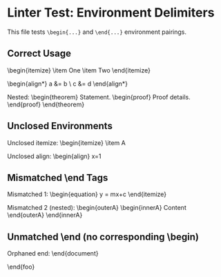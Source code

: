 # Linter Test: Environment Delimiters

This file tests `\begin{...}` and `\end{...}` environment pairings.

## Correct Usage
\begin{itemize}
  \item One
  \item Two
\end{itemize}

\begin{align*}
  a &= b \\
  c &= d
\end{align*}

Nested:
\begin{theorem}
  Statement.
  \begin{proof}
    Proof details.
  \end{proof}
\end{theorem}

## Unclosed Environments
Unclosed itemize:
\begin{itemize}
  \item A

Unclosed align:
\begin{align}
  x=1

## Mismatched \end Tags
Mismatched 1:
\begin{equation}
  y = mx+c
\end{itemize}

Mismatched 2 (nested):
\begin{outerA}
  \begin{innerA}
    Content
  \end{outerA}
\end{innerA}

## Unmatched \end (no corresponding \begin)
Orphaned end:
\end{document}

\end{foo}
